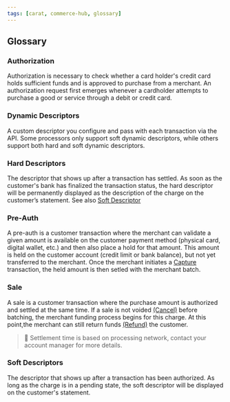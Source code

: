 ```yaml
---
tags: [carat, commerce-hub, glossary]
---
```


## Glossary

### Authorization
Authorization is necessary to check whether a card holder's credit card holds sufficient funds and is approved to purchase from a merchant. An authorization request first emerges whenever a cardholder attempts to purchase a good or service through a debit or credit card.

### Dynamic Descriptors
A custom descriptor you configure and pass with each transaction via the API. Some processors only support soft dynamic descriptors, while others support both hard and soft dynamic descriptors.

### Hard Descriptors
The descriptor that shows up after a transaction has settled. As soon as the customer's bank has finalized the transaction status, the hard descriptor will be permanently displayed as the description of the charge on the customer’s statement. See also [Soft Descriptor](#soft-descriptors)

### Pre-Auth

A pre-auth is a customer transaction where the merchant can validate a given amount is available on the customer payment method (physical card, digital wallet, etc.) and then also place a hold for that amount. This amount is held on the customer account (credit limit or bank balance), but not yet transferred to the merchant. Once the merchant initiates a [Capture](../Transactions/Capture.md) transaction, the held amount is then setled with the merchant batch.


### Sale
A sale is a customer transaction where the purchase amount is authorized and settled at the same time. If a sale is not voided [(Cancel)](../Transactions/Cancel.md) before batching, the merchant funding process begins for this charge. At this point,the merchant can still return funds [(Refund)](../Transactions/Refund.md) the customer.

<!-- theme: warning -->
> 
>🚧
>Settlement time is based on processing network, contact your account manager for more details.

### Soft Descriptors
The descriptor that shows up after a transaction has been authorized. As long as the charge is in a pending state, the soft descriptor will be displayed on the customer's statement.
